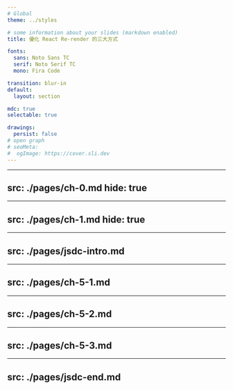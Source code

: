 ```yaml
---
# Global
theme: ../styles

# some information about your slides (markdown enabled)
title: 優化 React Re-render 的三大方式

fonts:
  sans: Noto Sans TC
  serif: Noto Serif TC
  mono: Fira Code

transition: blur-in
default:
  layout: section

mdc: true
selectable: true

drawings:
  persist: false
# open graph
# seoMeta:
#  ogImage: https://cover.sli.dev
---
```


---
src: ./pages/ch-0.md
hide: true
---

---
src: ./pages/ch-1.md
hide: true
---

---
src: ./pages/jsdc-intro.md
---

---
src: ./pages/ch-5-1.md
---

---
src: ./pages/ch-5-2.md
---

---
src: ./pages/ch-5-3.md
---

---
src: ./pages/jsdc-end.md
---
